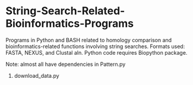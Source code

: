 # String-Search-Related-Bioinformatics-Programs
Programs in Python and BASH related to homology comparison and bioinformatics-related functions involving string searches. Formats used: FASTA, NEXUS, and Clustal aln. Python code requires Biopython package.


Note: almost all have dependencies in Pattern.py


1. download_data.py
